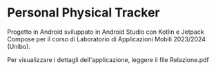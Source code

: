 # Personal Physical Tracker

Progetto in Android sviluppato in Android Studio con Kotlin e Jetpack Compose per il corso di Laboratorio di Applicazioni Mobili 2023/2024 (Unibo).

Per visualizzare i dettagli dell'applicazione, leggere il file Relazione.pdf
